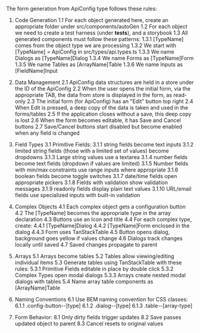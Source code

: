 The form generation from ApiConfig type follows these rules:

1. Code Generation
  1.1 For each object generated here, create an appropriate folder under src/components/autoGen
  1.2 For each object we need to create a test harness (under __tests__), and a storybook
  1.3 All generated components must follow these patterns:
    1.3.1 [TypeName] comes from the object type we are processing
    1.3.2 We start with [TypeName] = ApiConfig in src/types/api.types.ts
    1.3.3 We name Dialogs as [TypeName]Dialog
    1.3.4 We name Forms as [TypeName]Form
    1.3.5 We name Tables as [ArrayName]Table
    1.3.6 We name Inputs as [FieldName]Input

2. Data Management
  2.1 ApiConfig data structures are held in a store under the ID of the ApiConfig
  2.2 When the user opens the initial form, via the appropriate TAB, the data from store is displayed in the form, as read-only
  2.3 The initial form (for ApiConfig) has an "Edit" button top right
  2.4 When Edit is pressed, a deep copy of the data is taken and used in the forms/tables
  2.5 If the application closes without a save, this deep copy is lost
  2.6 When the form becomes editable, it has Save and Cancel buttons
  2.7 Save/Cancel buttons start disabled but become enabled when any field is changed

3. Field Types
  3.1 Primitive Fields:
    3.1.1 string fields become text inputs
    3.1.2 limited string fields (those with a limited set of values) become dropdowns
    3.1.3 Large string values use a textarea
    3.1.4 number fields become text fields (dropdown if values are limited)
    3.1.5 Number fields with min/max constraints use range inputs where appropriate
    3.1.6 boolean fields become toggle switches
    3.1.7 date/time fields open appropriate pickers
    3.1.8 Fields with validation show validation messages
    3.1.9 readonly fields display plain text values
    3.1.10 URL/email fields use specialized inputs with built-in validation

4. Complex Objects
  4.1 Each complex object gets a configuration button
  4.2 The [TypeName] becomes the appropriate type in the array declaration
  4.3 Buttons use an Icon and title
  4.4 For each complex type, create:
    4.4.1 [TypeName]Dialog
    4.4.2 [TypeName]Form enclosed in the dialog
    4.4.3 Form uses TanStackTable
  4.5 Button opens dialog, background goes yellow if values change
  4.6 Dialogs track changes locally until saved
  4.7 Saved changes propagate to parent

5. Arrays
  5.1 Arrays become tables
  5.2 Tables allow viewing/editing individual items
  5.3 Generate tables using TanStackTable with these rules:
    5.3.1 Primitive Fields editable in place by double click
    5.3.2 Complex Types open modal dialogs
    5.3.3 Arrays create nested modal dialogs with tables
  5.4 Name array table components as [ArrayName]Table

6. Naming Conventions
  6.1 Use BEM naming convention for CSS classes:
    6.1.1 .config-button--[type]
    6.1.2 .dialog--[type]
    6.1.3 .table--[array-type]

7. Form Behavior:
  8.1 Only dirty fields trigger updates
  8.2 Save passes updated object to parent
  8.3 Cancel resets to original values
